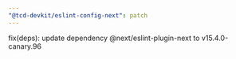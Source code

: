 ```yaml
---
"@tcd-devkit/eslint-config-next": patch
---
```


fix(deps): update dependency @next/eslint-plugin-next to v15.4.0-canary.96
